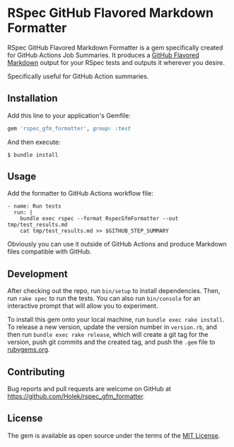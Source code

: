 # RSpec GitHub Flavored Markdown Formatter

RSpec GitHub Flavored Markdown Formatter is a gem specifically created for GitHub Actions Job Summaries. It produces a [GitHub Flavored Markdown](https://github.github.com/gfm/) output for your RSpec tests and outputs it wherever you desire.

Specifically useful for GitHub Action summaries.

## Installation

Add this line to your application's Gemfile:

```ruby
gem 'rspec_gfm_formatter', group: :test
```

And then execute:

    $ bundle install

## Usage

Add the formatter to GitHub Actions workflow file:

    - name: Run tests
      run: |
        bundle exec rspec --format RspecGfmFormatter --out tmp/test_results.md
        cat tmp/test_results.md >> $GITHUB_STEP_SUMMARY

Obviously you can use it outside of GitHub Actions and produce Markdown files compatible with GitHub.

## Development

After checking out the repo, run `bin/setup` to install dependencies. Then, run `rake spec` to run the tests. You can also run `bin/console` for an interactive prompt that will allow you to experiment.

To install this gem onto your local machine, run `bundle exec rake install`. To release a new version, update the version number in `version.rb`, and then run `bundle exec rake release`, which will create a git tag for the version, push git commits and the created tag, and push the `.gem` file to [rubygems.org](https://rubygems.org).

## Contributing

Bug reports and pull requests are welcome on GitHub at https://github.com/Holek/rspec_gfm_formatter.

## License

The gem is available as open source under the terms of the [MIT License](https://opensource.org/licenses/MIT).
